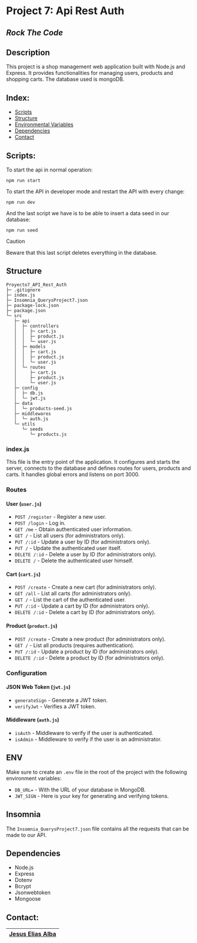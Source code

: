 # Project 7: Api Rest Auth

## _Rock The Code_

## Description

This project is a shop management web application built with Node.js and Express. It provides functionalities for managing users, products and shopping carts. The database used is mongoDB.

## Index:

- [Scripts](#Scripts)
- [Structure](#Structure)
- [Environmental Variables](#ENV)
- [Dependencies](#Dependencies)
- [Contact](#Contact)

## Scripts:

To start the api in normal operation:

```
npm run start
```

To start the API in developer mode and restart the API with every change:

```
npm run dev
```

And the last script we have is to be able to insert a data seed in our database:

```
npm run seed
```

> [!CAUTION]
> Beware that this last script deletes everything in the database.

## Structure

```
Proyecto7_API_Rest_Auth
├─ .gitignore
├─ index.js
├─ Insomnia_QuerysProject7.json
├─ package-lock.json
├─ package.json
└─ src
   ├─ api
   │  ├─ controllers
   │  │  ├─ cart.js
   │  │  ├─ product.js
   │  │  └─ user.js
   │  ├─ models
   │  │  ├─ cart.js
   │  │  ├─ product.js
   │  │  └─ user.js
   │  └─ routes
   │     ├─ cart.js
   │     ├─ product.js
   │     └─ user.js
   ├─ config
   │  ├─ db.js
   │  └─ jwt.js
   ├─ data
   │  └─ products-seed.js
   ├─ middlewares
   │  └─ auth.js
   └─ utils
      └─ seeds
         └─ products.js

```

### index.js

This file is the entry point of the application. It configures and starts the server, connects to the database and defines routes for users, products and carts. It handles global errors and listens on port 3000.

### Routes

#### User (`user.js`)

- `POST /register` - Register a new user.
- `POST /login` - Log in.
- `GET /me` - Obtain authenticated user information.
- `GET /` - List all users (for administrators only).
- `PUT /:id` - Update a user by ID (for administrators only).
- `PUT /` - Update the authenticated user itself.
- `DELETE /:id` - Delete a user by ID (for administrators only).
- `DELETE /` - Delete the authenticated user himself.

#### Cart (`cart.js`)

- `POST /create` - Create a new cart (for administrators only).
- `GET /all` - List all carts (for administrators only).
- `GET /` - List the cart of the authenticated user.
- `PUT /:id` - Update a cart by ID (for administrators only).
- `DELETE /:id` - Delete a cart by ID (for administrators only).

#### Product (`product.js`)

- `POST /create` - Create a new product (for administrators only).
- `GET /` - List all products (requires authentication).
- `PUT /:id` - Update a product by ID (for administrators only).
- `DELETE /:id` - Delete a product by ID (for administrators only).

### Configuration

#### JSON Web Token (`jwt.js`)

- `generateSign` - Generate a JWT token.
- `verifyJwt` - Verifies a JWT token.

#### Middleware (`auth.js`)

- `isAuth` - Middleware to verify if the user is authenticated.
- `isAdmin` - Middleware to verify if the user is an administrator.

## ENV

Make sure to create an `.env` file in the root of the project with the following environment variables:

- `DB_URL=` - With the URL of your database in MongoDB.
- `JWT_SIGN` - Here is your key for generating and verifying tokens.

## Insomnia

The `Insomnia_QuerysProject7.json` file contains all the requests that can be made to our API.

## Dependencies

- Node.js
- Express
- Dotenv
- Bcrypt
- Jsonwebtoken
- Mongoose

## Contact:

| [**Jesus Elias Alba**](http://instagram.com/jesuseliasalba) |
| :---------------------------------------------------------: |
